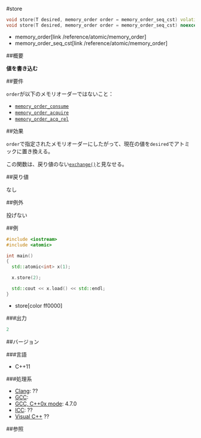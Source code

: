 #store
```cpp
void store(T desired, memory_order order = memory_order_seq_cst) volatile noexcept;
void store(T desired, memory_order order = memory_order_seq_cst) noexcept;
```
* memory_order[link /reference/atomic/memory_order]
* memory_order_seq_cst[link /reference/atomic/memory_order]

##概要

<b>値を書き込む</b>


##要件

`order`が以下のメモリオーダーではないこと：

- [`memory_order_consume`](/reference/atomic/memory_order)
- [`memory_order_acquire`](/reference/atomic/memory_order)
- [`memory_order_acq_rel`](/reference/atomic/memory_order)

##効果

`order`で指定されたメモリオーダーにしたがって、現在の値を`desired`でアトミックに置き換える。

この関数は、戻り値のない[`exchange()`](/reference/atomic/atomic/exchange)と見なせる。


##戻り値

なし


##例外

投げない


##例

```cpp
#include <iostream>
#include <atomic>

int main()
{
  std::atomic<int> x(1);

  x.store(2);

  std::cout << x.load() << std::endl;
}
```
* store[color ff0000]

###出力

```cpp
2
```

##バージョン


###言語


- C++11



###処理系

- [Clang](/implementation#clang): ??
- [GCC](/implementation#gcc): 
- [GCC, C++0x mode](/implementation#gcc): 4.7.0
- [ICC](/implementation#icc): ??
- [Visual C++](/implementation#visual_cpp) ??



##参照


